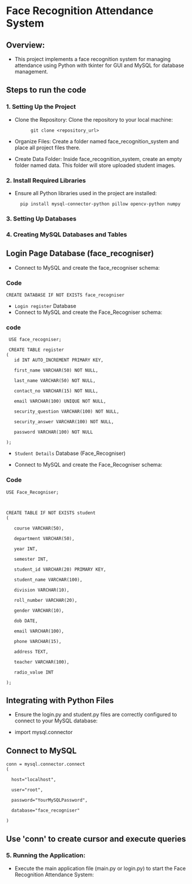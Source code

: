                                        
# Face Recognition Attendance System

## Overview:
- This project implements a face recognition system for managing attendance using Python with tkinter for GUI and MySQL for database management.

## Steps to run the code
### 1. Setting Up the Project
- Clone the Repository:
 Clone the repository to your local machine:

            git clone <repository_url>

- Organize Files:
Create a folder named face_recognition_system and place all project files there.

- Create Data Folder:
Inside face_recognition_system, create an empty folder named data. This folder will store uploaded student images.

### 2. Install Required Libraries
- Ensure all Python libraries used in the project are installed:

        pip install mysql-connector-python pillow opencv-python numpy

### 3. Setting Up Databases
  
### 4. Creating MySQL Databases and Tables

## Login Page Database (face_recogniser)

- Connect to MySQL and create the face_recogniser schema:

### Code 

    CREATE DATABASE IF NOT EXISTS face_recogniser

- `Login register` Database
-  Connect to MySQL and create the Face_Recogniser schema:

  ### code


     USE face_recogniser;

     CREATE TABLE register
    (
       id INT AUTO_INCREMENT PRIMARY KEY,
    
       first_name VARCHAR(50) NOT NULL,
    
       last_name VARCHAR(50) NOT NULL,
    
       contact_no VARCHAR(15) NOT NULL,
    
       email VARCHAR(100) UNIQUE NOT NULL,
       
       security_question VARCHAR(100) NOT NULL,
    
       security_answer VARCHAR(100) NOT NULL,
    
       password VARCHAR(100) NOT NULL
    
    );


- `Student Details` Database (Face_Recogniser)


- Connect to MySQL and create the Face_Recogniser schema:

### Code 


    USE Face_Recogniser;



    CREATE TABLE IF NOT EXISTS student
    (

       course VARCHAR(50),
    
       department VARCHAR(50),
    
       year INT,
    
       semester INT,
    
       student_id VARCHAR(20) PRIMARY KEY,
    
       student_name VARCHAR(100),
    
       division VARCHAR(10),
    
       roll_number VARCHAR(20),
    
       gender VARCHAR(10),
    
       dob DATE,

       email VARCHAR(100),
    
       phone VARCHAR(15),
    
       address TEXT,
    
       teacher VARCHAR(100),
    
       radio_value INT
    
    );

## Integrating with Python Files

- Ensure the login.py and student.py files are correctly configured to connect to your MySQL database:


- import mysql.connector

## Connect to MySQL


    conn = mysql.connector.connect
    (

      host="localhost",
    
      user="root",
    
      password="YourMySQLPassword",
    
      database="face_recogniser"
    
    )

## Use 'conn' to create cursor and execute queries
### 5. Running the Application:
- Execute the main application file (main.py or login.py) to start the Face Recognition Attendance System:

